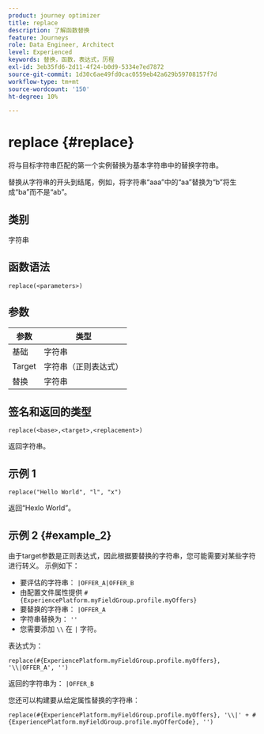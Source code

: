 ```yaml
---
product: journey optimizer
title: replace
description: 了解函数替换
feature: Journeys
role: Data Engineer, Architect
level: Experienced
keywords: 替换，函数，表达式，历程
exl-id: 3eb35fd6-2d11-4f24-b0d9-5334e7ed7872
source-git-commit: 1d30c6ae49fd0cac0559eb42a629b59708157f7d
workflow-type: tm+mt
source-wordcount: '150'
ht-degree: 10%

---
```


# replace {#replace}

将与目标字符串匹配的第一个实例替换为基本字符串中的替换字符串。

替换从字符串的开头到结尾，例如，将字符串“aaa”中的“aa”替换为“b”将生成“ba”而不是“ab”。

## 类别

字符串

## 函数语法

`replace(<parameters>)`

## 参数

| 参数 | 类型 |
|-----------|--------------|
| 基础 | 字符串 |
| Target | 字符串（正则表达式） |
| 替换 | 字符串 |

## 签名和返回的类型

`replace(<base>,<target>,<replacement>)`

返回字符串。

## 示例 1

`replace("Hello World", "l", "x")`

返回“Hexlo World”。

## 示例 2 {#example_2}

由于target参数是正则表达式，因此根据要替换的字符串，您可能需要对某些字符进行转义。 示例如下：

* 要评估的字符串： `|OFFER_A|OFFER_B`
* 由配置文件属性提供 `#{ExperiencePlatform.myFieldGroup.profile.myOffers}`
* 要替换的字符串： `|OFFER_A`
* 字符串替换为： `''`
* 您需要添加 `\\` 在 `|` 字符。

表达式为：

`replace(#{ExperiencePlatform.myFieldGroup.profile.myOffers}, '\\|OFFER_A', '')`

返回的字符串为： `|OFFER_B`

您还可以构建要从给定属性替换的字符串：

`replace(#{ExperiencePlatform.myFieldGroup.profile.myOffers}, '\\|' + #{ExperiencePlatform.myFieldGroup.profile.myOfferCode}, '')`
